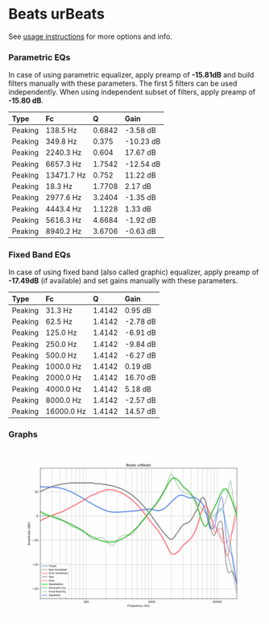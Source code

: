# Beats urBeats
See [usage instructions](https://github.com/jaakkopasanen/AutoEq#usage) for more options and info.

### Parametric EQs
In case of using parametric equalizer, apply preamp of **-15.81dB** and build filters manually
with these parameters. The first 5 filters can be used independently.
When using independent subset of filters, apply preamp of **-15.80 dB**.

| Type    | Fc         |      Q | Gain      |
|:--------|:-----------|:-------|:----------|
| Peaking | 138.5 Hz   | 0.6842 | -3.58 dB  |
| Peaking | 349.8 Hz   | 0.375  | -10.23 dB |
| Peaking | 2240.3 Hz  | 0.604  | 17.67 dB  |
| Peaking | 6657.3 Hz  | 1.7542 | -12.54 dB |
| Peaking | 13471.7 Hz | 0.752  | 11.22 dB  |
| Peaking | 18.3 Hz    | 1.7708 | 2.17 dB   |
| Peaking | 2977.6 Hz  | 3.2404 | -1.35 dB  |
| Peaking | 4443.4 Hz  | 1.1228 | 1.33 dB   |
| Peaking | 5616.3 Hz  | 4.6684 | -1.92 dB  |
| Peaking | 8940.2 Hz  | 3.6706 | -0.63 dB  |

### Fixed Band EQs
In case of using fixed band (also called graphic) equalizer, apply preamp of **-17.49dB**
(if available) and set gains manually with these parameters.

| Type    | Fc         |      Q | Gain     |
|:--------|:-----------|:-------|:---------|
| Peaking | 31.3 Hz    | 1.4142 | 0.95 dB  |
| Peaking | 62.5 Hz    | 1.4142 | -2.78 dB |
| Peaking | 125.0 Hz   | 1.4142 | -6.91 dB |
| Peaking | 250.0 Hz   | 1.4142 | -9.84 dB |
| Peaking | 500.0 Hz   | 1.4142 | -6.27 dB |
| Peaking | 1000.0 Hz  | 1.4142 | 0.19 dB  |
| Peaking | 2000.0 Hz  | 1.4142 | 16.70 dB |
| Peaking | 4000.0 Hz  | 1.4142 | 5.18 dB  |
| Peaking | 8000.0 Hz  | 1.4142 | -2.57 dB |
| Peaking | 16000.0 Hz | 1.4142 | 14.57 dB |

### Graphs
![](./Beats%20urBeats.png)